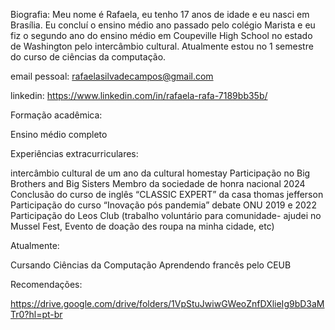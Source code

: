  Biografia: Meu nome é Rafaela, eu tenho 17 anos de idade e eu nasci em Brasília. Eu concluí o ensino médio ano passado pelo colégio Marista e eu fiz o segundo ano do ensino médio em Coupeville High School no estado de Washington pelo intercâmbio cultural. Atualmente estou no 1 semestre do curso de ciências da computação.

email pessoal: rafaelasilvadecampos@gmail.com

linkedin: https://www.linkedin.com/in/rafaela-rafa-7189bb35b/ 

Formação acadêmica: 

Ensino médio completo

Experiências extracurriculares:

intercâmbio cultural de um ano da cultural homestay
Participação no Big Brothers and Big Sisters
Membro da sociedade de honra nacional 2024
Conclusão do curso de inglês “CLASSIC EXPERT” da casa thomas jefferson
Participação do curso “Inovação pós pandemia”
debate ONU 2019 e 2022
Participação do Leos Club (trabalho voluntário para comunidade- ajudei no Mussel Fest, Evento de doação des roupa na minha cidade, etc)

Atualmente:

Cursando Ciências da Computação
Aprendendo francês pelo CEUB

Recomendações:

https://drive.google.com/drive/folders/1VpStuJwiwGWeoZnfDXlieIg9bD3aMTr0?hl=pt-br 
